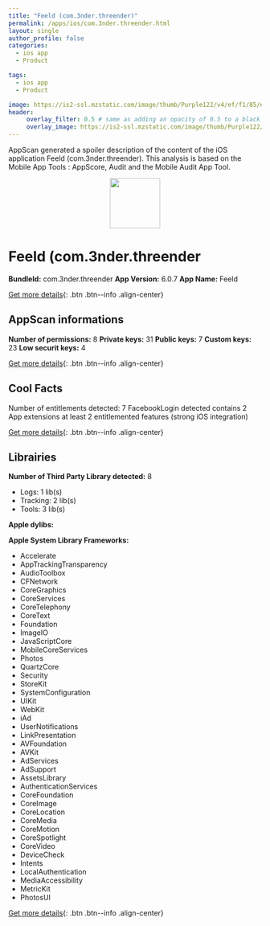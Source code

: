 ```yaml
---
title: "Feeld (com.3nder.threender)"
permalink: /apps/ios/com.3nder.threender.html
layout: single
author_profile: false
categories: 
  - ios app 
  - Product 

tags: 
  - ios app 
  - Product 

image: https://is2-ssl.mzstatic.com/image/thumb/Purple122/v4/ef/f1/85/eff18502-8095-3ac8-8ae3-fcb551d1f538/AppStore-AppIcon-1x_U007emarketing-0-7-0-85-220.png/512x512bb.jpg
header: 
     overlay_filter: 0.5 # same as adding an opacity of 0.5 to a black background
     overlay_image: https://is2-ssl.mzstatic.com/image/thumb/Purple122/v4/ef/f1/85/eff18502-8095-3ac8-8ae3-fcb551d1f538/AppStore-AppIcon-1x_U007emarketing-0-7-0-85-220.png/512x512bb.jpg
---
```

AppScan generated a spoiler description of the content of the iOS application Feeld (com.3nder.threender). This analysis is based on the Mobile App Tools : AppScore, Audit and the Mobile Audit App Tool.

  
  
<div style="text-align: center;"><img src="https://is2-ssl.mzstatic.com/image/thumb/Purple122/v4/ef/f1/85/eff18502-8095-3ac8-8ae3-fcb551d1f538/AppStore-AppIcon-1x_U007emarketing-0-7-0-85-220.png/512x512bb.jpg" width="100" height="100"></div>  
  
# Feeld (com.3nder.threender

**BundleId:** com.3nder.threender
**App Version:** 6.0.7
**App Name:** Feeld


[Get more details](/pricing.html){: .btn .btn--info .align-center}  
  
## AppScan informations 

**Number of permissions:** 8
**Private keys:** 31
**Public keys:** 7
**Custom keys:** 23
**Low securit keys:** 4
  
[Get more details](/pricing.html){: .btn .btn--info .align-center}

## Cool Facts

Number of entitlements detected: 7
FacebookLogin detected
contains 2 App extensions
at least 2 entitlemented features (strong iOS integration)
  
[Get more details](/pricing.html){: .btn .btn--info .align-center}

## Librairies 
**Number of Third Party Library detected:** 8
- Logs: 1 lib(s)
- Tracking: 2 lib(s)
- Tools: 3 lib(s)

**Apple dylibs:**


**Apple System Library Frameworks:**
- Accelerate
- AppTrackingTransparency
- AudioToolbox
- CFNetwork
- CoreGraphics
- CoreServices
- CoreTelephony
- CoreText
- Foundation
- ImageIO
- JavaScriptCore
- MobileCoreServices
- Photos
- QuartzCore
- Security
- StoreKit
- SystemConfiguration
- UIKit
- WebKit
- iAd
- UserNotifications
- LinkPresentation
- AVFoundation
- AVKit
- AdServices
- AdSupport
- AssetsLibrary
- AuthenticationServices
- CoreFoundation
- CoreImage
- CoreLocation
- CoreMedia
- CoreMotion
- CoreSpotlight
- CoreVideo
- DeviceCheck
- Intents
- LocalAuthentication
- MediaAccessibility
- MetricKit
- PhotosUI


  
[Get more details](/pricing.html){: .btn .btn--info .align-center}

